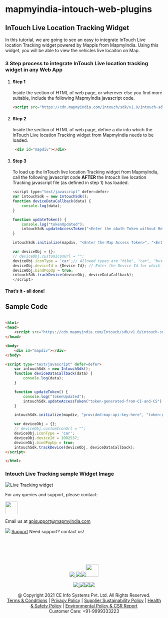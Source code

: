 # mapmyindia-intouch-web-plugins

## InTouch Live Location Tracking Widget
In this tutorial, we are going to see an easy to integrate InTouch Live location Tracking widget powered by Mappls from MapmyIndia. Using this widget, you will be able to view the vehicles live locaiton on Map.

### 3 Step process to integrate InTouch Live location tracking widget in any Web App

1. #### Step 1
    Inside the <head> section of HTML of web page, or wherever else you find more suitable, include the following MapmyIndia javascript code.
    ```html
    <script src="https://cdn.mapmyindia.com/Intouch/sdk/v1.0/intouch-sdk.js"></script>
    ```
2. #### Step 2
    Inside the <body> section of HTML of web page, define a div into which the InTouch Live location Tracking widget from MapmyIndia needs to be loaded.
    ```html
     <div id="mapdiv"></div>
    ```

3. #### Step 3 
    To load up the InTouch live location Tracking widget from MapmyIndia, call the following javascript code **AFTER** the Intouch live location Tracking javascript file (as defined in step 1) has loaded.
    ```js
    <script type="text/javascript" defer=defer>
    var intouchSdk = new IntouchSdk();
    function deviceDataCallback(data) {
        console.log(data);
    }

    function updateToken() {
        console.log("tokenUpdated");
        intouchSdk.updateAccessToken("<Enter the oAuth Token without Bearer word>"); // While adding the token Don't use Bearer word, since it is being internally added.
    }

    intouchSdk.initialize(mapdiv, "<Enter the Map Access Token>", "<Enter the oAuth Token without Bearer word>", updateToken); // For Map access token Use the Map API Rest key

    var deviceObj = {};
    // deviceObj.customIconUrl = "";
    deviceObj.iconType = 'car';// Allowed types are "bike", "car", "bus", "truck", "men".
    deviceObj.deviceId = {Device Id}; // Enter the Device Id for which you want to see the Tracking. 
    deviceObj.bindPopUp = true;
    intouchSdk.trackDevice(deviceObj, deviceDataCallback);
    </script>

#### That’s it - all done!

## Sample Code
        
```html
        
<html>
<head>
    <script src="https://cdn.mapmyindia.com/Intouch/sdk/v1.0/intouch-sdk.js"></script>
</head>

<body>
    <div id="mapdiv"></div>
</body>

<script type="text/javascript" defer=defer>
    var intouchSdk = new IntouchSdk();
    function deviceDataCallback(data) {
        console.log(data);
    }

    function updateToken() {
        console.log("tokenUpdated");
        intouchSdk.updateAccessToken("token-generated-from-CI-and-CS");
    }

    intouchSdk.initialize(mapdiv, "provided-map-api-key-here", "token-generated-from-CI-and-CS", updateToken);

    var deviceObj = {};
    // deviceObj.customIconUrl = "";
    deviceObj.iconType = 'car';
    deviceObj.deviceId = 1002537;
    deviceObj.bindPopUp = true;
    intouchSdk.trackDevice(deviceObj, deviceDataCallback);
</script>

</html>
```
### Intouch Live Tracking sample Widget Image
        
![Live Tracking widget](https://user-images.githubusercontent.com/59359484/158617366-5e814961-0a7a-44e4-bf2b-981af94fc92d.png)

        
For any queries and support, please contact: 

[<img src="https://www.mapmyindia.com/images/logo.png" height="40"/> </p>](https://www.mapmyindia.com/api)
Email us at [apisupport@mapmyindia.com](mailto:apisupport@mapmyindia.com)


![](https://www.mapmyindia.com/api/img/icons/support.png)
[Support](https://www.mapmyindia.com/api/index.php#f_cont)
Need support? contact us!

<br></br>
<br></br>

[<p align="center"> <img src="https://www.mapmyindia.com/api/img/icons/stack-overflow.png"/> ](https://stackoverflow.com/questions/tagged/mapmyindia-api)[![](https://www.mapmyindia.com/api/img/icons/blog.png)](http://www.mapmyindia.com/blog/)[![](https://www.mapmyindia.com/api/img/icons/gethub.png)](https://github.com/MapmyIndia)[<img src="https://mmi-api-team.s3.ap-south-1.amazonaws.com/API-Team/npm-logo.one-third%5B1%5D.png" height="40"/> </p>](https://www.npmjs.com/org/mapmyindia) 



[<p align="center"> <img src="https://www.mapmyindia.com/june-newsletter/icon4.png"/> ](https://www.facebook.com/MapmyIndia)[![](https://www.mapmyindia.com/june-newsletter/icon2.png)](https://twitter.com/MapmyIndia)[![](https://www.mapmyindia.com/newsletter/2017/aug/llinkedin.png)](https://www.linkedin.com/company/mapmyindia)[![](https://www.mapmyindia.com/june-newsletter/icon3.png)](https://www.youtube.com/user/MapmyIndia/)




<div align="center">@ Copyright 2021 CE Info Systems Pvt. Ltd. All Rights Reserved.</div>

<div align="center"> <a href="https://www.mapmyindia.com/api/terms-&-conditions">Terms & Conditions</a> | <a href="https://www.mapmyindia.com/about/privacy-policy">Privacy Policy</a> | <a href="https://www.mapmyindia.com/pdf/mapmyIndia-sustainability-policy-healt-labour-rules-supplir-sustainability.pdf">Supplier Sustainability Policy</a> | <a href="https://www.mapmyindia.com/pdf/Health-Safety-Management.pdf">Health & Safety Policy</a> | <a href="https://www.mapmyindia.com/pdf/Environment-Sustainability-Policy-CSR-Report.pdf">Environmental Policy & CSR Report</a>

<div align="center">Customer Care: +91-9999333223</div>
